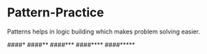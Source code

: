 # Pattern-Practice
Patterns helps in logic building which makes problem solving easier.

####*
####**
####***
####****
####*****
